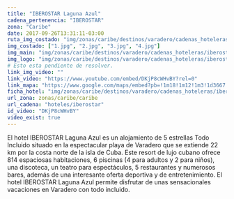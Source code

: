 ```yaml
---
title: "IBEROSTAR Laguna Azul"
cadena_pertenencia: "IBEROSTAR"
zona: "Caribe"
date: 2017-09-26T13:31:11-03:00
ruta_img_costado: "img/zonas/caribe/destinos/varadero/cadenas_hoteleras/iberostar/iberostar_laguna_azul/imagenes_hotel/"
img_costado: ["1.jpg", "2.jpg", "3.jpg", "4.jpg"]
img_main: "img/zonas/caribe/destinos/varadero/cadenas_hoteleras/iberostar/iberostar_laguna_azul/iberostar_laguna_azul.jpg"
img_logo: "img/zonas/caribe/destinos/varadero/cadenas_hoteleras/iberostar/iberostar_laguna_azul/logo_hotel/logo_iberostar_laguna_azul.jpg"
# Esto esta pendiente de resolver.
link_img_video: ""
link_video: "https://www.youtube.com/embed/DKjP8cWHvBY?rel=0"
link_mapa: "https://www.google.com/maps/embed?pb=!1m18!1m12!1m3!1d3667.1386398544714!2d-81.14454718502888!3d23.201617584862728!2m3!1f0!2f0!3f0!3m2!1i1024!2i768!4f13.1!3m3!1m2!1s0x88d39f1653197391%3A0xa1d8c5153ca86265!2sIBEROSTAR+Laguna+Azul!5e0!3m2!1ses!2scl!4v1509648378942"
ficha_hotel: "img/zonas/caribe/destinos/varadero/cadenas_hoteleras/iberostar/iberostar_laguna_azul/iberostar_laguna_azul.pdf"
url_zona: zonas/caribe/caribe
url_cadena: "hoteles/iberostar"
id_video: "DKjP8cWHvBY"
video_exist: true
---
```

El hotel IBEROSTAR Laguna Azul es un alojamiento de 5 estrellas Todo Incluido situado en la espectacular playa de Varadero que se extiende 22 km por la costa norte de la isla de Cuba. Este resort de lujo cubano ofrece 814 espaciosas habitaciones, 6 piscinas (4 para adultos y 2 para niños), una discoteca, un teatro para espectáculos, 5 restaurantes y numerosos bares, además de una interesante oferta deportiva y de entretenimiento. El hotel IBEROSTAR Laguna Azul permite disfrutar de unas sensacionales vacaciones en Varadero con todo incluido.
